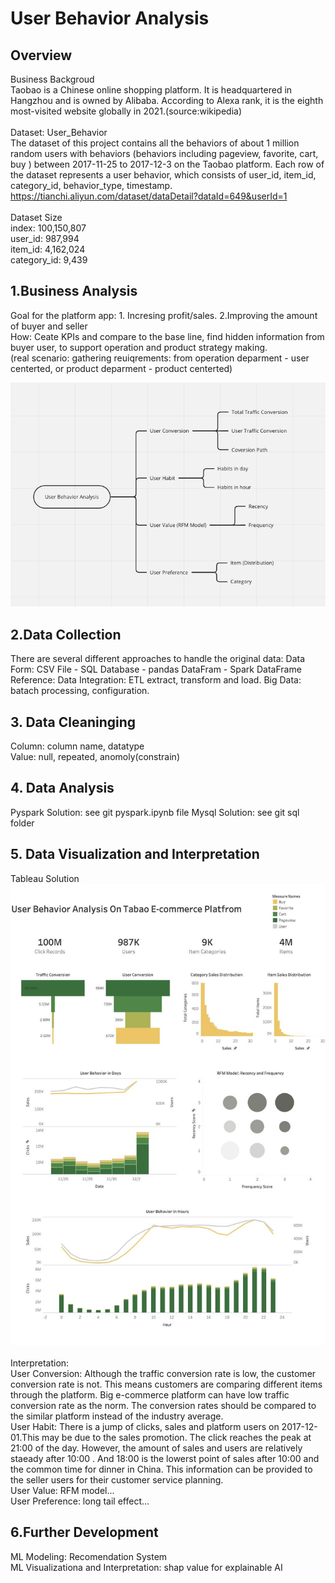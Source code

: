 # User Behavior Analysis

## Overview

Business Backgroud <br>
Taobao is a Chinese online shopping platform. It is headquartered in Hangzhou and is owned by Alibaba. According to Alexa rank, it is the eighth most-visited website globally in 2021.(source:wikipedia)<br>
<br>
Dataset: User_Behavior <br>
The dataset of this project contains all the behaviors of about 1 million random users with behaviors (behaviors including pageview, favorite, cart, buy ) between  2017-11-25 to 2017-12-3 on the Taobao platform. Each row of the dataset represents a user behavior, which consists of user_id, item_id, category_id, behavior_type, timestamp.  
https://tianchi.aliyun.com/dataset/dataDetail?dataId=649&userId=1<br>
<br>
Dataset Size<br>
index: 100,150,807<br>
user_id: 987,994 <br>
item_id: 4,162,024<br>
category_id: 9,439<br>

## 1.Business Analysis

Goal for the platform app: 1. Incresing profit/sales. 2.Improving the amount of buyer and seller <br>
How: Ceate KPIs and compare to the base line, find hidden information from buyer user, to support operation and product strategy making.<br> 
(real scenario: gathering reuiqrements: from operation deparment - user centerted, or product deparment - product centerted) <br>

![Mindmap](img/Analysis_Mindmap.png)

## 2.Data Collection 
There are several different approaches to handle the original data: 
Data Form: CSV File - SQL Database - pandas DataFram - Spark DataFrame<br>
Reference: Data Integration: ETL extract, transform and load. Big Data: batach processing, configuration.<br>

## 3. Data Cleaninging 
Column: column name, datatype<br> 
Value: null, repeated, anomoly(constrain)<br> 

## 4. Data Analysis 
Pyspark Solution: see git pyspark.ipynb file 
Mysql Solution: see git sql folder  

## 5. Data Visualization and Interpretation 
Tableau Solution<br> 
![Dashboard](img/Dashboard.jpg)<br> 
<br> 
Interpretation: <br> 
User Conversion: Although the traffic conversion rate is low, the customer conversion rate is not. This means customers are comparing different items through the platform. Big e-commerce platform can have low traffic conversion rate as the norm. The conversion rates should be compared to the similar platform instead of the industry average. <br>
User Habit: There is a jump of clicks, sales and platform users on 2017-12-01.This may be due to the sales promotion. The click reaches the peak at 21:00 of the day. However, the amount of sales and users are relatively staeady after 10:00 . And 18:00 is the lowerst point of sales after 10:00 and the common time for dinner in China. This information can be provided to the seller users for their customer service planning. <br>
User Value: RFM model... <br>
User Preference: long tail effect... <br>

## 6.Further Development 
ML Modeling: Recomendation System <br>
ML Visualizationa and Interpretation: shap value for explainable AI <br>
